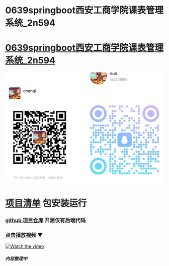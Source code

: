 # 0639springboot西安工商学院课表管理系统_2n594


# [0639springboot西安工商学院课表管理系统_2n594](https://github.com/GraduationProject-springboot/0639springboot)

![picture](https://raw.githubusercontent.com/GraduationProject-springboot/.github/main/img/wx.png)

# [项目清单](https://chenqi1990.site) 包安装运行

### [github 项目仓库](https://github.com/GraduationProject-springboot/allSpringbootProjects) 开源仅有后端代码

### 点击播放视频 ▼
[![Watch the video](https://i.sstatic.net/Vp2cE.png)](https://www.bilibili.com/video/BV1eMbYemE1U?p=135)


#####   内容整理中  











